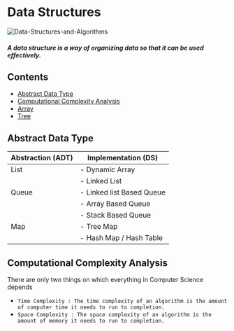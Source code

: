 # Data Structures
![Data-Structures-and-Algorithms](https://github.com/nandanabhishek/Data-Structure/images/ds.png)

#### *A data structure is a way of organizing data so that it can be used effectively.*

## Contents

- [Abstract Data Type](https://github.com/ramanaditya/data-structure-and-algorithms/tree/master/DataStructures#abstract-data-type)
- [Computational Complexity Analysis](https://github.com/ramanaditya/data-structure-and-algorithms/tree/master/DataStructures#computational-complexity-analysis)
- [Array](https://github.com/ramanaditya/data-structure-and-algorithms/tree/master/DataStructures/Array)
- [Tree](https://github.com/ramanaditya/data-structure-and-algorithms/tree/master/DataStructures/tree)

## Abstract Data Type


| Abstraction (ADT) | Implementation (DS) |
| --- | --- |
| List | - Dynamic Array |
| | - Linked List |
| Queue | - Linked list Based Queue |
| | - Array Based Queue |
| | - Stack Based Queue |
| Map | - Tree Map |
| | - Hash Map / Hash Table |

## Computational Complexity Analysis
There are only two things on which everything in Computer Science depends
- ```Time Complexity : The time complexity of an algorithm is the amount of computer time it needs to run to completion. ``` 
- ```Space Complexity : The space complexity of an algorithm is the amount of memory it needs to run to completion. ``` 

   
